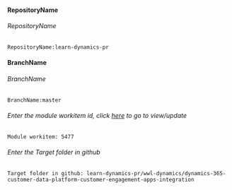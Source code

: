 #### RepositoryName 
###### RepositoryName
```
RepositoryName:learn-dynamics-pr
```

#### BranchName 
###### BranchName
```
BranchName:master
```

###### Enter the module workitem id, click [here](https://microsoftdigitallearning.visualstudio.com/Courseware/_workitems/edit/5477) to go to view/update
```
Module workitem: 5477
```

###### Enter the Target folder in github
```
Target folder in github: learn-dynamics-pr/wwl-dynamics/dynamics-365-customer-data-platform-customer-engagement-apps-integration
```